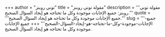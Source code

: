 +++
author = "توني روبنز"
title = "مقولة توني روبنز"
description = '''مقولة توني روبنز: جميع الإجابات موجودة وكل ما تحتاجه هو إيجاد السؤال الصحيح.'''
quote = '''جميع الإجابات موجودة وكل ما تحتاجه هو إيجاد السؤال الصحيح.'''
slug = '''جميع-الإجابات-موجودة-وكل-ما-تحتاجه-هو-إيجاد-السؤال-الصحيح'''
+++
جميع الإجابات موجودة وكل ما تحتاجه هو إيجاد السؤال الصحيح.
